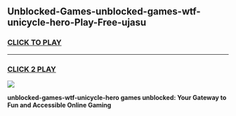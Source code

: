 
## Unblocked-Games-unblocked-games-wtf-unicycle-hero-Play-Free-ujasu
<h3>
<a href="https://premium76.site?title=unblocked-games-wtf-unicycle-hero&ref=21A">CLICK TO PLAY</a></h3>
<hr>

<h3>
<a href="https://premium76.site?title=unblocked-games-wtf-unicycle-hero&ref=21A">CLICK 2 PLAY</a>
  
</h3>

<a href="https://premium76.site?title=unblocked-games-wtf-unicycle-hero&ref=21A"><img src="https://clearcache.store/games.png"></a>


**unblocked-games-wtf-unicycle-hero games unblocked: Your Gateway to Fun and Accessible Online Gaming**
